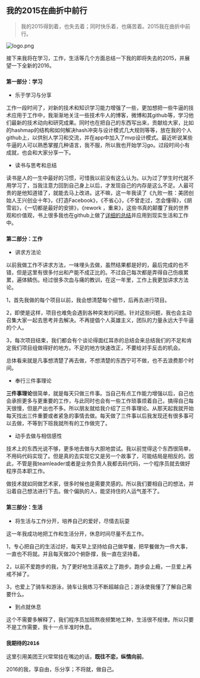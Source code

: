 ## 我的2015在曲折中前行
> 我的2015得到着，也失去着；同时快乐着，也痛苦着。2015我在曲折中前行。

![logo.png](http://new-img2.ol-img.com/985x695/117/102/lipOSJRHxvPD2.jpg)

接下来我将在学习，工作，生活等几个方面总结一下我的即将失去的2015，并展望一下全新的2016。
### `第一部分：学习`
- 乐于学习与分享

工作一段时间了，对新的技术和知识学习能力增强了一些，更加想把一些牛逼的技术应用于工作中，我渐渐地关注一些技术牛人的博客，微博和其github等，学习他们最新的技术动向和研究成果。同时也在把自己的东西写出来，贡献给大家，比如的hashmap的结构和如何解决hash冲突与设计模式几大规则等等，放在我的个人github上，以供别人学习和交流，并在app中加入了mvp设计模式。最近听说某些牛逼的人可以熟悉掌握几种语言，我不服，所以我也开始学习go。过段时间小有成就，也会和大家分享一下。


- 读书与思考和总结

读书是人的一生中最好的习惯，可惜我以前没有这么认为。以为过了学生时代就不用学习了，当我注意力回到自己身上以后，才发现自己的内存是这么不足。人最可贵的是他知道错了，就能去马上改进。这不嘛，这一年我读了《九败一胜：美团创始人王兴创业十年》，《打造Facebook》，《不省心》，《不曾走过，怎会懂得》，《胡雪岩》，《一切都是最好的安排》，《rework ，重来》，这些书真的颠覆了我的世界观和价值观，书上很多我也在github上做了[详细的总结](https://github.com/guohongjun/Book-notes)并应用到现实生活和工作中。


### `第二部分：工作`
- 讲求方法论

以前我做工作不讲求方法，一味埋头去做，虽然结果都是好的，最后完成的也不错，但是这里有很多付出和产能不成正比的。不过自己每次都是弄得自己伤痕累累，遍体鳞伤。经过很多次血与痛的教训，在这一年里，工作上我更加讲求方法论。

1，首先我做的每个项目以前，我会想清楚每个细节，后再去进行项目。

2，即使是这样，项目也难免会遇到各种突发的问题。针对这些问题，我也会主动召集大家一起去思考并去解决。不再提倡个人英雄主义，团队的力量永远大于牛逼的个人。

3，每次项目结束，我们都会有个谈论得面红耳赤的总结会来总结我们的不足和肯定我们项目组做得好的地方。不足的地方快速改正，不要给对手反击的机会。

总体看来就是凡事想清楚了再去做，不想清楚的东西宁可不做，也不去浪费那个时间。

- 奉行三件事理论

**三件事理论**很简单，就是每天只做三件事。当自己有点工作能力增强以后，自己也会承担更多与更重要的工作，与此同时也会有一些工作琐事烦着自己，搞得自己每天很慢，但是产出也不多。所以朋友就给我介绍了三件事理论。从那天起我就开始每天找出三件重要或者紧急的事情去做。每天做了三件事以后我发现还有很多事可以去做，不等到下班我就所有的工作做完了。



- 动手去做与相信感性

技术上的东西光说不够，更多地去做与大胆地尝试。我以前觉得这个东西很简单，不用码代码实现了。但是真的去实现它又是另一个故事了，可能结局是相反的。因此，不管是我teamleader或者是业务负责人我都去码代码，一个程序员就去做好程序员本职工作。

做技术就如同做艺术家，很多时候也是需要灵感的。所以我们要相自己的想法，并沿着自己想法进行下去。做个偏执的人，能坚持住的人运气差不了。


### `第三部分：生活`

- 将生活与工作分开，培养自己的爱好，尽情去玩耍


这一年我成功地把工作和生活分开，休息时间尽量不去工作。

1，专心把自己的生活过好，每天早上坚持给自己做早餐，把早餐做为一件大事，一直也不将就。并且每天做20个俯卧撑，我一直在坚持着。

2，以前不爱跑步的我，为了更好地生活喜欢上了跑步。跑步会上瘾，一旦爱上再戒不掉了。

3，也爱上了骑车和游泳，骑车让我练习不断超越自己；游泳使我懂了了解自己需要什么。


- 到点就休息

这个不需要多解释了，我们程序员加班熬夜频繁地工种，生活很不规律。所以只要不是工作需要，我十一点半准时休息。



### `我期待的2016`
这里引用美团王兴常常挂在嘴边的话，**既往不恋，纵情向前**。

2016的我，享自由，乐分享；不将就，做自己。



